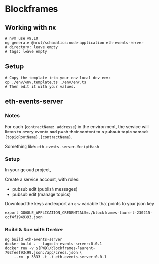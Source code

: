 # Blockframes


## Working with nx

```
# nvm use v9.10
ng generate @nrwl/schematics:node-application eth-events-server
# directory: leave empty
# tags: leave empty
```

## Setup

```
# Copy the template into your env local dev env:
cp ./env/env.template.ts ./env/env.ts
# Then edit it with your values.
```

## eth-events-server

### Notes

For each `{contractName: addresse}` in the environment,
the service will listen to every events and push their content
to a pubsub topic named: `{topicRootName}.{contractName}`.

Something like: `eth-events-server.ScriptHash`

### Setup

In your gcloud project,

Create a service account, with roles:

- pubsub edit (publish messages)
- pubsub edit (manage topics)

Download the keys and export an `env` variable that points to your json key

```
export GOOGLE_APPLICATION_CREDENTIALS=./blockframes-laurent-230215-ccf4f1949393.json
```

### Build & Run with Docker

```
ng build eth-events-server
docker build . --tag=eth-events-server:0.0.1
docker run -v ${PWD}/blockframes-laurent-702feef93c99.json:/app/creds.json \
    --rm -p 3333 -t -i eth-events-server:0.0.1
```
